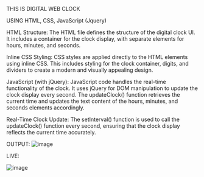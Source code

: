 THIS IS DIGITAL WEB CLOCK

USING HTML, CSS, JavaScript (Jquery)

HTML Structure: The HTML file defines the structure of the digital clock UI. It includes a container for the clock display, with separate elements for hours, minutes, and seconds.

Inline CSS Styling: CSS styles are applied directly to the HTML elements using inline CSS. This includes styling for the clock container, digits, and dividers to create a modern and visually appealing design.

JavaScript (with jQuery): JavaScript code handles the real-time functionality of the clock. It uses jQuery for DOM manipulation to update the clock display every second. The updateClock() function retrieves the current time and updates the text content of the hours, minutes, and seconds elements accordingly.

Real-Time Clock Update: The setInterval() function is used to call the updateClock() function every second, ensuring that the clock display reflects the current time accurately.



OUTPUT:
![image](https://github.com/abdullah7701/Digital-Web-Clock/assets/81309380/a8c0879e-f613-4b39-a8f1-8b580f6efc72)

LIVE:


![image](https://github.com/abdullah7701/Digital-Web-Clock/assets/81309380/28208f48-57b8-440e-b38e-c7dc26f3a17e)


